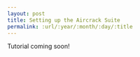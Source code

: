 ```yaml
---
layout: post
title: Setting up the Aircrack Suite
permalink: :url/:year/:month/:day/:title
---
```


Tutorial coming soon!
